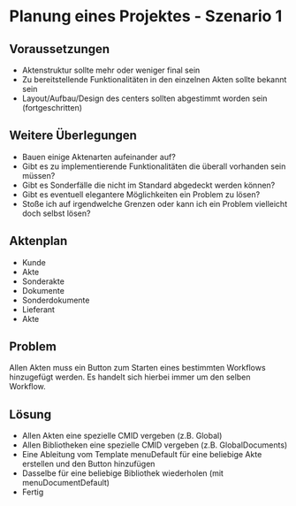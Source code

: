 # Planung eines Projektes - Szenario 1 #

## Voraussetzungen ##

* Aktenstruktur sollte mehr oder weniger final sein
* Zu bereitstellende Funktionalitäten in den einzelnen Akten sollte bekannt sein
* Layout/Aufbau/Design des centers sollten abgestimmt worden sein (fortgeschritten) 

## Weitere Überlegungen ##

* Bauen einige Aktenarten aufeinander auf?
* Gibt es zu implementierende Funktionalitäten die überall vorhanden sein müssen?
* Gibt es Sonderfälle die nicht im Standard abgedeckt werden können? 
* Gibt es eventuell elegantere Möglichkeiten ein Problem zu lösen?
* Stoße ich auf irgendwelche Grenzen oder kann ich ein Problem vielleicht doch selbst lösen?


## Aktenplan ##

* Kunde
 * Akte 
 * Sonderakte
 * Dokumente
 * Sonderdokumente
* Lieferant 
 * Akte
 
## Problem ##

Allen Akten muss ein Button zum Starten eines bestimmten Workflows hinzugefügt werden. Es handelt sich hierbei immer um den selben Workflow.

## Lösung ##

* Allen Akten eine spezielle CMID vergeben (z.B. Global)
* Allen Bibliotheken eine spezielle CMID vergeben (z.B. GlobalDocuments)
* Eine Ableitung vom Template menuDefault für eine beliebige Akte erstellen und den Button hinzufügen
* Dasselbe für eine beliebige Bibliothek wiederholen (mit menuDocumentDefault)
* Fertig

